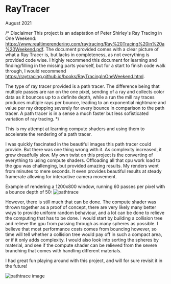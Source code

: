 # RayTracer

August 2021

/* Disclaimer
This project is an adaptation of Peter Shirley's Ray Tracing in One Weekend: https://www.realtimerendering.com/raytracing/Ray%20Tracing%20in%20a%20Weekend.pdf. The document provided comes with a clear picture of what a Ray Tracer is, but lacks in completeness, as not everything is provided code wise. I highly recommend this document for learning and finding/filling in the missing parts yourself, but for a start to finish code walk through, I would recommend https://raytracing.github.io/books/RayTracingInOneWeekend.html.

The type of ray tracer provided is a path tracer. The difference being that multiple passes are ran on the one pixel, sending of a ray and collects color data as it bounces up to a definite depth, while a run the mill ray traces produces multiple rays per bounce, leading to an exponential nightmare and value per ray dropping severely for every bounce in comparison to the path tracer. A path tracer is in a sense a much faster but less sofisticated variation of ray tracing.
*/

This is my attempt at learning compute shaders and using them to accelerate the rendering of a path tracer.

I was quickly fascinated in the beautiful images this path tracer could provide. But there was one thing wrong with it. As complexity increased, it grew dreadfully slow. My own twist on this project is the converting of everything to using compute shaders. Offloading all that cpu work load to the gpu was challenging, but provided amazing results. My renders went from minutes to mere seconds. It even provides beautiful results at steady framerate allowing for interactive camera movement.

Example of rendering a 1200x800 window, running 60 passes per pixel with a bounce depth of 50:
![pathtrace](https://user-images.githubusercontent.com/16718975/130252463-94a20c81-f02e-47c2-ad6e-fed54764e80a.gif)



However, there is still much that can be done. The compute shader was thrown together as a proof of concept, there are very likely many better ways to provide uniform random behaviour, and a lot can be done to relieve the computing that has to be done. I would start by building a collision tree and relieve the gpu from passing through as many spheres as possible. I believe that most performance costs comes from bouncing however, so time will tell whether a collision tree would pay off in such a compact area, or if it only adds complexity. I would also look into sorting the spheres by material, and see if the compute shader can be relieved from the severe branching that comes with handling different materials.

I had great fun playing around with this project, and will for sure revisit it in the future!

![pathtrace image](https://user-images.githubusercontent.com/16718975/130251813-46e7e57b-5a5e-48f7-8b43-649a01afdfe7.png)
